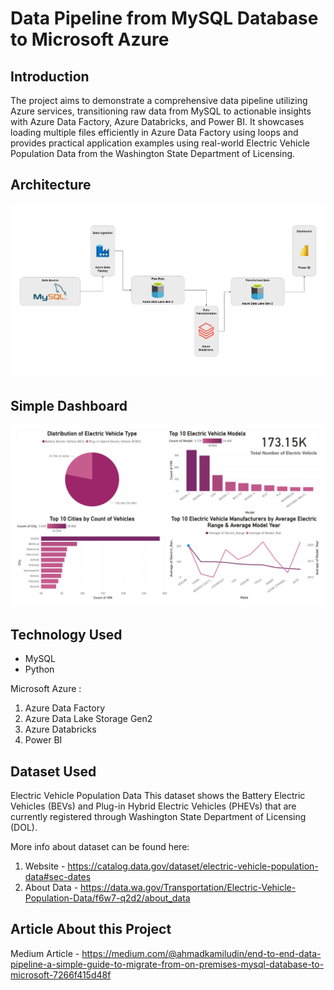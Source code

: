 # Data Pipeline from MySQL Database to Microsoft Azure

## Introduction

The project aims to demonstrate a comprehensive data pipeline utilizing Azure services, transitioning raw data from MySQL to actionable insights with Azure Data Factory, Azure Databricks, and Power BI. It showcases loading multiple files efficiently in Azure Data Factory using loops and provides practical application examples using real-world Electric Vehicle Population Data from the Washington State Department of Licensing.

## Architecture 
<img src="MySQL Database to Azure Diagram.jpg">

## Simple Dashboard
<img src="Dashboard.jpg">

## Technology Used
- MySQL
- Python

Microsoft Azure :

1. Azure Data Factory
2. Azure Data Lake Storage Gen2 
3. Azure Databricks
4. Power BI


## Dataset Used
Electric Vehicle Population Data
This dataset shows the Battery Electric Vehicles (BEVs) and Plug-in Hybrid Electric Vehicles (PHEVs) that are currently registered through Washington State Department of Licensing (DOL).

More info about dataset can be found here:
1. Website - https://catalog.data.gov/dataset/electric-vehicle-population-data#sec-dates
2. About Data - https://data.wa.gov/Transportation/Electric-Vehicle-Population-Data/f6w7-q2d2/about_data

## Article About this Project 
Medium Article - https://medium.com/@ahmadkamiludin/end-to-end-data-pipeline-a-simple-guide-to-migrate-from-on-premises-mysql-database-to-microsoft-7266f415d48f